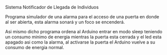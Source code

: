 Sistema Notificador de Llegada de Individuos

Programa simulador de una alarma para el acceso de una puerta en donde al ser abierta, esta alarma 
sonará y un foco se encenderá.

Asi mismo dicho programa ordena al Arduino entrar en modo sleep teniendo un consumo minimo de energia mientras 
la puerta esta cerrada y el led esta apagado asi como la alarma, al activarse la puerta el 
Arduino vuelve a su consumo de energia normal.
